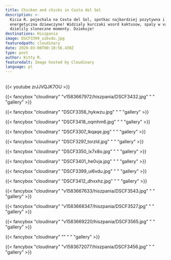 ```yaml
---
title: Chicken and chicks in Costa del Sol
description: >-
  Kicia R. pojechala na Costa del Sol, spotkac najbardziej pozytywna i
  energetyczna dziewczyne! Widzialy kurczaki wsord kaktusow, spaly w vanie i
  dzielily sloneczne momenty. Dziekuje!
destinations: Hiszpania
image: DSCF3399_ui6vdu.jpg
featuredpath: cloudinary
date: 2020-03-08T00:18:56.430Z
type: post
author: Kitty R.
featuredalt: Image hosted by Cloudinary
language: pl
---
```

<br>{{< youtube zrJJVQJK7OU >}}</br>

{{< fancybox "cloudinary" "v1583667972/hiszpania/DSCF3432.jpg" "  " "gallery" >}}

{{< fancybox "cloudinary" "DSCF3356_hykwzu.jpg" "     " "gallery" >}}

{{< fancybox "cloudinary" "DSCF3418_oqmhm6.jpg" "      " "gallery" >}}

{{< fancybox "cloudinary" "DSCF3307_lkqaqe.jpg" "      " "gallery" >}}

{{< fancybox "cloudinary" "DSCF3297_torzld.jpg" "      " "gallery" >}}

{{< fancybox "cloudinary" "DSCF3350_lx7x8o.jpg" "      " "gallery" >}}

{{< fancybox "cloudinary" "DSCF3401_he0vja.jpg" "      " "gallery" >}}

{{< fancybox "cloudinary" "DSCF3399_ui6vdu.jpg" "      " "gallery" >}}

{{< fancybox "cloudinary" "DSCF3412_dhxxhz.jpg" "      " "gallery" >}}

{{< fancybox "cloudinary" "v1583667633/hiszpania/DSCF3543.jpg" "  " "gallery" >}}

{{< fancybox "cloudinary" "v1583668347/hiszpania/DSCF3527.jpg" "  " "gallery" >}}

{{< fancybox "cloudinary" "v1583669220/hiszpania/DSCF3565.jpg" "  " "gallery" >}}

{{< fancybox "cloudinary" "" "  " "gallery" >}}

{{< fancybox "cloudinary" "v1583672077/hiszpania/DSCF3456.jpg" "  " "gallery" >}}